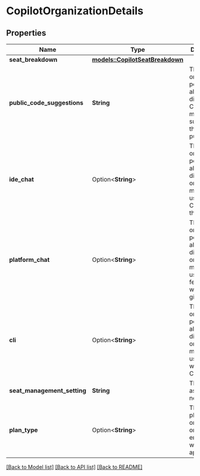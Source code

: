 # CopilotOrganizationDetails

## Properties

Name | Type | Description | Notes
------------ | ------------- | ------------- | -------------
**seat_breakdown** | [**models::CopilotSeatBreakdown**](copilot-seat-breakdown.md) |  | 
**public_code_suggestions** | **String** | The organization policy for allowing or disallowing Copilot to make suggestions that match public code. | 
**ide_chat** | Option<**String**> | The organization policy for allowing or disallowing organization members to use Copilot Chat within their editor. | [optional]
**platform_chat** | Option<**String**> | The organization policy for allowing or disallowing organization members to use Copilot features within github.com. | [optional]
**cli** | Option<**String**> | The organization policy for allowing or disallowing organization members to use Copilot within their CLI. | [optional]
**seat_management_setting** | **String** | The mode of assigning new seats. | 
**plan_type** | Option<**String**> | The Copilot plan of the organization, or the parent enterprise, when applicable. | [optional]

[[Back to Model list]](../README.md#documentation-for-models) [[Back to API list]](../README.md#documentation-for-api-endpoints) [[Back to README]](../README.md)


